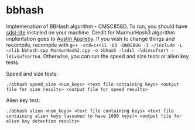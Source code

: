 # bbhash

Implemenation of BBHash algorithm - CMSC858D.
To run, you should have [sdsl-lite](https://github.com/simongog/sdsl-lite) installed on your machine. Credit for MurmurHash3 algorithm implentation goes to [Austin Appleby](https://github.com/aappleby/smhasher/tree/master/src). If you wish to change things and recompile, recompile with ```g++ -std=c++11 -O3 -DNDEBUG -I ~/include -L ~/lib bbhash.cpp MurmurHash3.cpp -o bbhash -lsdsl -ldivsufsort -ldivsufsort64```. Otherwise, you can run the speed and size tests or alien key tests.

Speed and size tests:

``` ./bbhash speed_size <num_keys> <text file containing keys> <output file for size results> <output file for speed results> ```

Alien key test:

``` ./bbhash alien <num_keys> <text file containing keys> <text file containing alien keys (assumed to have 1000 keys)> <output file for alien key detection results> ```


